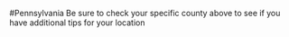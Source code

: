 #Pennsylvania
 Be sure to check your specific county above to see if you have additional tips for your location